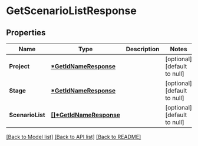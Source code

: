 # GetScenarioListResponse

## Properties

| Name             | Type                                              | Description | Notes                        |
| ---------------- | ------------------------------------------------- | ----------- | ---------------------------- |
| **Project**      | **[\*GetIdNameResponse](GetIdNameResponse.md)**   |             | [optional] [default to null] |
| **Stage**        | **[\*GetIdNameResponse](GetIdNameResponse.md)**   |             | [optional] [default to null] |
| **ScenarioList** | **[[]\*GetIdNameResponse](GetIdNameResponse.md)** |             | [optional] [default to null] |

[[Back to Model list]](../README.md#documentation-for-models) [[Back to API list]](../README.md#documentation-for-api-endpoints) [[Back to README]](../README.md)
